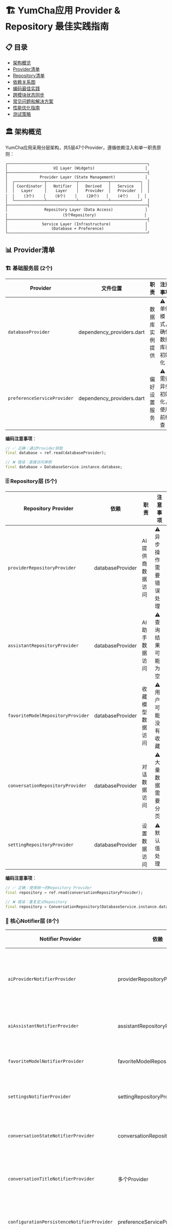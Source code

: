 # 🏗️ YumCha应用 Provider & Repository 最佳实践指南

## 📋 目录
- [架构概览](#架构概览)
- [Provider清单](#provider清单)
- [Repository清单](#repository清单)
- [依赖关系图](#依赖关系图)
- [编码最佳实践](#编码最佳实践)
- [跨模块状态同步](#跨模块状态同步)
- [常见问题和解决方案](#常见问题和解决方案)
- [性能优化指南](#性能优化指南)
- [测试策略](#测试策略)

## 🏛️ 架构概览

YumCha应用采用分层架构，共5层47个Provider，遵循依赖注入和单一职责原则：

```
┌─────────────────────────────────────────────────────────────┐
│                    UI Layer (Widgets)                      │
├─────────────────────────────────────────────────────────────┤
│              Provider Layer (State Management)             │
│  ┌─────────────┬─────────────┬─────────────┬─────────────┐  │
│  │ Coordinator │   Notifier  │   Derived   │   Service   │  │
│  │   Layer     │    Layer    │   Provider  │   Provider  │  │
│  │    (3个)    │    (8个)    │    (20个)   │    (4个)    │  │
│  └─────────────┴─────────────┴─────────────┴─────────────┘  │
├─────────────────────────────────────────────────────────────┤
│                Repository Layer (Data Access)              │
│                        (5个Repository)                     │
├─────────────────────────────────────────────────────────────┤
│               Service Layer (Infrastructure)               │
│                   (Database + Preference)                  │
└─────────────────────────────────────────────────────────────┘
```

## 📊 Provider清单

### 🏗️ **基础服务层** (2个)

| Provider | 文件位置 | 职责 | 注意事项 |
|----------|----------|------|----------|
| `databaseProvider` | dependency_providers.dart | 数据库实例提供 | ⚠️ 单例模式，确保数据库已初始化 |
| `preferenceServiceProvider` | dependency_providers.dart | 偏好设置服务 | ⚠️ 需要异步初始化，使用前检查 |

**编码注意事项**：
```dart
// ✅ 正确：通过Provider获取
final database = ref.read(databaseProvider);

// ❌ 错误：直接访问单例
final database = DatabaseService.instance.database;
```

### 🗄️ **Repository层** (5个)

| Repository Provider | 依赖 | 职责 | 注意事项 |
|-------------------|------|------|----------|
| `providerRepositoryProvider` | databaseProvider | AI提供商数据访问 | ⚠️ 异步操作需要错误处理 |
| `assistantRepositoryProvider` | databaseProvider | AI助手数据访问 | ⚠️ 查询结果可能为空 |
| `favoriteModelRepositoryProvider` | databaseProvider | 收藏模型数据访问 | ⚠️ 用户可能没有收藏 |
| `conversationRepositoryProvider` | databaseProvider | 对话数据访问 | ⚠️ 大量数据需要分页 |
| `settingRepositoryProvider` | databaseProvider | 设置数据访问 | ⚠️ 默认值处理 |

**编码注意事项**：
```dart
// ✅ 正确：使用统一的Repository Provider
final repository = ref.read(conversationRepositoryProvider);

// ❌ 错误：重复定义Repository
final repository = ConversationRepository(DatabaseService.instance.database);
```

### 🎯 **核心Notifier层** (8个)

| Notifier Provider | 依赖 | 状态类型 | 注意事项 |
|------------------|------|----------|----------|
| `aiProviderNotifierProvider` | providerRepositoryProvider | `AsyncValue<List<AiProvider>>` | ⚠️ 加载状态处理，空列表处理 |
| `aiAssistantNotifierProvider` | assistantRepositoryProvider | `AsyncValue<List<AiAssistant>>` | ⚠️ 启用状态检查 |
| `favoriteModelNotifierProvider` | favoriteModelRepositoryProvider | `AsyncValue<List<FavoriteModel>>` | ⚠️ 用户可能没有收藏 |
| `settingsNotifierProvider` | settingRepositoryProvider | `Settings` | ⚠️ 默认值和验证 |
| `conversationStateNotifierProvider` | conversationRepositoryProvider | `ConversationState` | ⚠️ 防抖处理，状态同步 |
| `conversationTitleNotifierProvider` | 多个Provider | `Map<String, String>` | ⚠️ 标题生成条件检查 |
| `configurationPersistenceNotifierProvider` | preferenceServiceProvider | `PersistedConfiguration` | ⚠️ 异步初始化，错误恢复 |
| `chatConfigurationProvider` | 多个Provider | `ChatConfigurationState` | ⚠️ 配置验证和默认值 |

**编码注意事项**：
```dart
// ✅ 正确：使用 getter 方法获取依赖（推荐）
class MyNotifier extends StateNotifier<MyState> {
  MyNotifier(this._ref) : super(initialState);
  final Ref _ref;

  /// 获取Repository实例 - 避免late final重复初始化问题
  MyRepository get _repository => _ref.read(myRepositoryProvider);

  void someMethod() {
    final data = await _repository.getData(); // 安全使用
  }
}

// ✅ 可接受：在构造函数中初始化late final（但不推荐）
class MyNotifier extends StateNotifier<MyState> {
  MyNotifier(this._ref) : super(initialState) {
    _repository = _ref.read(myRepositoryProvider); // 只在构造函数中初始化
  }
  final Ref _ref;
  late final MyRepository _repository;
}

// ❌ 错误：在方法中初始化late final字段
class MyNotifier extends StateNotifier<MyState> {
  MyNotifier(this._ref) : super(initialState);
  final Ref _ref;
  late final MyRepository _repository;

  void _initialize() {
    _repository = _ref.read(myRepositoryProvider); // 危险！可能重复初始化
  }
}

// ❌ 错误：直接实例化依赖
class MyNotifier extends StateNotifier<MyState> {
  final repository = MyRepository(DatabaseService.instance.database);
}
```

### 🔄 **协调器层** (3个)

| Coordinator Provider | 职责 | 注意事项 |
|---------------------|------|----------|
| `conversationCoordinatorProvider` | 协调对话相关Provider | ⚠️ 错误传播，状态一致性 |
| `currentConversationProvider` | 兼容性适配器 | ⚠️ 状态映射，类型转换 |
| `conversationActionsProvider` | 便捷操作接口 | ⚠️ 操作原子性，错误处理 |

### 🤖 **AI服务层** (4个)

| Service Provider | 类型 | 注意事项 |
|-----------------|------|----------|
| `aiChatServiceProvider` | Provider | ⚠️ 服务可用性检查 |
| `sendChatMessageProvider` | FutureProvider.autoDispose.family | ⚠️ 超时处理，错误重试 |
| `sendChatMessageStreamProvider` | StreamProvider.autoDispose.family | ⚠️ 流取消，内存清理 |
| `smartChatProvider` | FutureProvider.autoDispose.family | ⚠️ 参数验证，结果缓存 |

**编码注意事项**：
```dart
// ✅ 正确：使用autoDispose防止内存泄漏
final sendMessageProvider = FutureProvider.autoDispose.family<Response, Params>((ref, params) async {
  // 实现逻辑
});

// ❌ 错误：临时Provider不使用autoDispose
final sendMessageProvider = FutureProvider.family<Response, Params>((ref, params) async {
  // 可能导致内存泄漏
});
```

### 📊 **衍生Provider层** (20个)

| 类别 | Provider数量 | 注意事项 |
|------|-------------|----------|
| AI提供商相关 | 2个 | ⚠️ 空列表处理，启用状态检查 |
| AI助手相关 | 2个 | ⚠️ 默认助手选择，权限检查 |
| 设置相关 | 4个 | ⚠️ 默认值，类型转换，验证 |
| 配置持久化相关 | 4个 | ⚠️ 空值处理，配置完整性检查 |
| 对话相关 | 5个 | ⚠️ 状态同步，错误传播 |
| 搜索功能 | 3个 | ⚠️ 搜索条件验证，结果分页 |

## 🗄️ Repository清单

### 📋 Repository接口规范

每个Repository都应该遵循以下接口规范：

```dart
abstract class BaseRepository<T, ID> {
  // 基础CRUD操作
  Future<T?> getById(ID id);
  Future<List<T>> getAll();
  Future<T> create(T entity);
  Future<T> update(T entity);
  Future<void> delete(ID id);
  
  // 查询操作
  Future<List<T>> findBy(Map<String, dynamic> criteria);
  Future<int> count();
  
  // 批量操作
  Future<List<T>> createBatch(List<T> entities);
  Future<void> deleteBatch(List<ID> ids);
}
```

### 🎯 **具体Repository实现**

| Repository | 特殊方法 | 注意事项 |
|------------|----------|----------|
| `ProviderRepository` | `getEnabledProviders()`, `updateProviderStatus()` | ⚠️ 状态更新需要通知UI |
| `AssistantRepository` | `getEnabledAssistants()`, `getDefaultAssistant()` | ⚠️ 默认助手逻辑 |
| `FavoriteModelRepository` | `addToFavorites()`, `removeFromFavorites()` | ⚠️ 重复添加检查 |
| `ConversationRepository` | `getRecentConversations()`, `searchConversations()` | ⚠️ 分页和性能优化 |
| `SettingRepository` | `getSettingValue()`, `updateSetting()` | ⚠️ 类型安全和默认值 |

**编码注意事项**：
```dart
// ✅ 正确：Repository错误处理
class ConversationRepository {
  Future<List<Conversation>> getAll() async {
    try {
      final result = await _database.conversations.select().get();
      return result.map((row) => Conversation.fromRow(row)).toList();
    } catch (e) {
      _logger.error('获取对话列表失败', {'error': e.toString()});
      throw RepositoryException('获取对话列表失败: $e');
    }
  }
}

// ❌ 错误：没有错误处理
class ConversationRepository {
  Future<List<Conversation>> getAll() async {
    final result = await _database.conversations.select().get();
    return result.map((row) => Conversation.fromRow(row)).toList();
  }
}
```

## 🔗 依赖关系图

### 📊 完整依赖关系图

```mermaid
graph TD
    %% 基础服务层
    DB[DatabaseService] --> DBP[databaseProvider]
    PS[PreferenceService] --> PSP[preferenceServiceProvider]

    %% Repository层 - 统一依赖注入
    DBP --> PRP[providerRepositoryProvider]
    DBP --> ARP[assistantRepositoryProvider]
    DBP --> FRP[favoriteModelRepositoryProvider]
    DBP --> CRP[conversationRepositoryProvider]
    DBP --> SRP[settingRepositoryProvider]

    %% 核心业务Notifier层
    PRP --> APN[aiProviderNotifierProvider]
    ARP --> AAN[aiAssistantNotifierProvider]
    FRP --> FMN[favoriteModelNotifierProvider]
    SRP --> SN[settingsNotifierProvider]

    %% 新的拆分架构
    CRP --> CSN[conversationStateNotifierProvider]
    PSP --> CPN[configurationPersistenceNotifierProvider]
    CSN --> CTN[conversationTitleNotifierProvider]

    %% 协调器层
    CSN --> CC[conversationCoordinatorProvider]
    CTN --> CC
    CPN --> CC

    %% 兼容性适配器
    CC --> CCN[currentConversationProvider]

    %% 配置管理层
    APN --> CCFG[chatConfigurationProvider]
    AAN --> CCFG
    SN --> CCFG
    CPN --> CCFG

    %% AI服务层
    APN --> ACS[aiChatServiceProvider]
    AAN --> ACS
    CCFG --> ACS

    %% AI服务相关Provider
    ACS --> SCP[sendChatMessageProvider]
    ACS --> SCS[sendChatMessageStreamProvider]
    ACS --> SMP[smartChatProvider]

    %% 衍生Provider
    APN --> APP[aiProviderProvider]
    APN --> EAP[enabledAiProvidersProvider]
    AAN --> AAP[aiAssistantProvider]
    AAN --> EAA[enabledAiAssistantsProvider]

    %% 样式定义
    classDef service fill:#e1f5fe,stroke:#01579b,stroke-width:2px
    classDef repository fill:#f3e5f5,stroke:#4a148c,stroke-width:2px
    classDef notifier fill:#e8f5e8,stroke:#1b5e20,stroke-width:2px
    classDef derived fill:#fff3e0,stroke:#e65100,stroke-width:2px
    classDef config fill:#fce4ec,stroke:#880e4f,stroke-width:2px
    classDef aiService fill:#e3f2fd,stroke:#0d47a1,stroke-width:2px

    class DB,DBP,PS,PSP service
    class PRP,ARP,FRP,CRP,SRP repository
    class APN,AAN,FMN,SN,CSN,CTN,CPN notifier
    class APP,EAP,AAP,EAA derived
    class CCFG,CC,CCN config
    class ACS,SCP,SCS,SMP aiService
```

### 🎯 依赖关系原则

1. **单向依赖** - 避免循环依赖
2. **分层依赖** - 上层依赖下层，下层不依赖上层
3. **接口依赖** - 依赖抽象而不是具体实现
4. **最小依赖** - 只依赖必要的Provider

## 📝 编码最佳实践

### 1. **Provider定义规范**

```dart
// ✅ 正确：Provider命名和文档
/// AI提供商状态管理Provider
///
/// 管理AI提供商的加载、启用/禁用状态。
/// 提供商数据来源于数据库，支持实时更新。
final aiProviderNotifierProvider =
    StateNotifierProvider<AiProviderNotifier, AsyncValue<List<AiProvider>>>(
  (ref) => AiProviderNotifier(ref),
);

// ❌ 错误：缺少文档和类型信息
final aiProviders = StateNotifierProvider((ref) => AiProviderNotifier());
```

### 2. **StateNotifier实现规范**

```dart
// ✅ 正确：完整的StateNotifier实现
class AiProviderNotifier extends StateNotifier<AsyncValue<List<AiProvider>>> {
  AiProviderNotifier(this._ref) : super(const AsyncValue.loading()) {
    _loadProviders();
  }

  final Ref _ref;
  final LoggerService _logger = LoggerService();

  /// 获取Repository实例 - 使用getter避免late final重复初始化问题
  ProviderRepository get _repository => _ref.read(providerRepositoryProvider);

  /// 加载AI提供商列表
  Future<void> _loadProviders() async {
    try {
      state = const AsyncValue.loading();
      final providers = await _repository.getAllProviders();
      state = AsyncValue.data(providers);

      _logger.info('AI提供商加载成功', {'count': providers.length});
    } catch (error, stackTrace) {
      state = AsyncValue.error(error, stackTrace);
      _logger.error('AI提供商加载失败', {'error': error.toString()});
    }
  }

  /// 刷新提供商列表
  Future<void> refresh() async {
    await _loadProviders();
  }

  /// 更新提供商状态
  Future<void> updateProviderStatus(String providerId, bool isEnabled) async {
    try {
      await _repository.updateProviderStatus(providerId, isEnabled);
      await refresh(); // 刷新列表

      _logger.info('提供商状态更新成功', {
        'providerId': providerId,
        'isEnabled': isEnabled,
      });
    } catch (error) {
      _logger.error('提供商状态更新失败', {
        'providerId': providerId,
        'error': error.toString(),
      });
      rethrow;
    }
  }
}
```

### 3. **Repository实现规范**

```dart
// ✅ 正确：Repository实现
class ProviderRepository {
  ProviderRepository(this._database);

  final AppDatabase _database;
  final LoggerService _logger = LoggerService();

  /// 获取所有AI提供商
  Future<List<AiProvider>> getAllProviders() async {
    try {
      final result = await _database.aiProviders.select().get();
      return result.map((row) => AiProvider.fromRow(row)).toList();
    } catch (e) {
      _logger.error('获取AI提供商失败', {'error': e.toString()});
      throw RepositoryException('获取AI提供商失败: $e');
    }
  }

  /// 获取启用的提供商
  Future<List<AiProvider>> getEnabledProviders() async {
    try {
      final result = await (_database.aiProviders.select()
        ..where((tbl) => tbl.isEnabled.equals(true))).get();
      return result.map((row) => AiProvider.fromRow(row)).toList();
    } catch (e) {
      _logger.error('获取启用的AI提供商失败', {'error': e.toString()});
      throw RepositoryException('获取启用的AI提供商失败: $e');
    }
  }

  /// 更新提供商状态
  Future<void> updateProviderStatus(String providerId, bool isEnabled) async {
    try {
      await (_database.aiProviders.update()
        ..where((tbl) => tbl.id.equals(providerId)))
        .write(AiProvidersCompanion(isEnabled: Value(isEnabled)));

      _logger.info('提供商状态更新成功', {
        'providerId': providerId,
        'isEnabled': isEnabled,
      });
    } catch (e) {
      _logger.error('提供商状态更新失败', {
        'providerId': providerId,
        'error': e.toString(),
      });
      throw RepositoryException('提供商状态更新失败: $e');
    }
  }
}
```

### 4. **autoDispose使用规范**

```dart
// ✅ 正确：临时数据使用autoDispose
final searchResultsProvider = FutureProvider.autoDispose.family<List<SearchResult>, String>(
  (ref, query) async {
    if (query.isEmpty) return [];

    final repository = ref.read(conversationRepositoryProvider);
    return await repository.searchConversations(query);
  },
);

// ✅ 正确：长期状态不使用autoDispose
final userSettingsProvider = StateNotifierProvider<SettingsNotifier, Settings>(
  (ref) => SettingsNotifier(ref),
);

// ❌ 错误：长期状态使用autoDispose
final userSettingsProvider = StateNotifierProvider.autoDispose<SettingsNotifier, Settings>(
  (ref) => SettingsNotifier(ref), // 用户设置会被意外清理
);
```

### 5. **错误处理规范**

```dart
// ✅ 正确：完整的错误处理
Future<void> saveConfiguration() async {
  try {
    state = state.copyWith(isLoading: true, error: null);

    final preferenceService = _ref.read(preferenceServiceProvider);
    await preferenceService.saveLastUsedModel(providerId, modelName);

    state = state.copyWith(
      isLoading: false,
      lastSaved: DateTime.now(),
    );

    _logger.info('配置保存成功');
  } on PreferenceException catch (e) {
    // 特定异常处理
    state = state.copyWith(
      isLoading: false,
      error: '配置保存失败: ${e.message}',
    );
    _logger.error('配置保存失败', {'error': e.toString()});
  } catch (e) {
    // 通用异常处理
    state = state.copyWith(
      isLoading: false,
      error: '未知错误: $e',
    );
    _logger.error('配置保存失败', {'error': e.toString()});
  }
}
```

## 🔄 跨模块状态同步

### 📋 问题背景

在复杂的应用中，经常会遇到跨模块状态同步的问题：

1. **配置更新不及时**：修改AI提供商或助手后，聊天配置没有及时刷新
2. **状态残留**：页面切换后某些状态没有正确清理
3. **数据不一致**：不同模块显示的数据不同步

### 🚫 错误做法：直接调用其他模块

```dart
// ❌ 错误：直接调用其他模块的方法
class AiProviderNotifier extends StateNotifier<AsyncValue<List<AiProvider>>> {
  Future<void> updateProvider(AiProvider provider) async {
    try {
      await _repository.updateProvider(provider);
      await refresh();

      // ❌ 直接调用其他模块 - 违反解耦原则
      _ref.read(chatConfigurationProvider.notifier).forceRefresh();
    } catch (error, stackTrace) {
      state = AsyncValue.error(error, stackTrace);
    }
  }
}
```

**问题**：
- 模块间紧耦合
- 难以测试
- 容易产生循环依赖
- 违反单一职责原则

### ✅ 正确做法：响应式监听

```dart
// ✅ 正确：使用 Riverpod 监听机制
class ChatConfigurationNotifier extends StateNotifier<ChatConfigurationState> {
  ChatConfigurationNotifier(this._ref) : super(const ChatConfigurationState()) {
    _initialize();
    _setupListeners(); // 设置监听器
  }

  final Ref _ref;

  /// 设置监听器 - 监听其他模块的状态变化
  void _setupListeners() {
    // 监听提供商变化
    _ref.listen(aiProviderNotifierProvider, (previous, next) {
      _handleProvidersChanged(previous, next);
    });

    // 监听助手变化
    _ref.listen(aiAssistantNotifierProvider, (previous, next) {
      _handleAssistantsChanged(previous, next);
    });
  }

  /// 处理提供商变化
  void _handleProvidersChanged(
    AsyncValue<List<AiProvider>>? previous,
    AsyncValue<List<AiProvider>> next,
  ) {
    // 只在数据真正变化时处理
    if (previous?.valueOrNull != next.valueOrNull) {
      _validateCurrentProviderAndModel();
    }
  }

  /// 处理助手变化
  void _handleAssistantsChanged(
    AsyncValue<List<AiAssistant>>? previous,
    AsyncValue<List<AiAssistant>> next,
  ) {
    // 只在数据真正变化时处理
    if (previous?.valueOrNull != next.valueOrNull) {
      _validateCurrentAssistant();
    }
  }

  /// 验证当前选择的提供商和模型是否仍然有效
  void _validateCurrentProviderAndModel() {
    final currentProvider = state.selectedProvider;
    final currentModel = state.selectedModel;

    if (currentProvider == null || currentModel == null) return;

    // 获取最新的提供商列表
    final providersAsync = _ref.read(aiProviderNotifierProvider);
    providersAsync.whenData((providers) {
      // 检查当前提供商是否仍然存在且启用
      final updatedProvider = providers
          .where((p) => p.id == currentProvider.id && p.isEnabled)
          .firstOrNull;

      if (updatedProvider == null) {
        // 提供商不存在或被禁用，重新选择
        _selectFallbackProviderAndModel(providers);
        return;
      }

      // 检查当前模型是否仍然存在
      final updatedModel = updatedProvider.models
          .where((m) => m.name == currentModel.name)
          .firstOrNull;

      if (updatedModel == null) {
        // 模型不存在，选择该提供商的第一个模型
        if (updatedProvider.models.isNotEmpty) {
          state = state.copyWith(
            selectedProvider: updatedProvider,
            selectedModel: updatedProvider.models.first,
          );
        } else {
          // 提供商没有模型，重新选择
          _selectFallbackProviderAndModel(providers);
        }
        return;
      }

      // 更新为最新的提供商和模型数据
      state = state.copyWith(
        selectedProvider: updatedProvider,
        selectedModel: updatedModel,
      );
    });
  }

  /// 选择备用的提供商和模型
  void _selectFallbackProviderAndModel(List<AiProvider> providers) {
    final enabledProviders = providers.where((p) => p.isEnabled).toList();
    if (enabledProviders.isNotEmpty) {
      final fallbackProvider = enabledProviders.first;
      if (fallbackProvider.models.isNotEmpty) {
        state = state.copyWith(
          selectedProvider: fallbackProvider,
          selectedModel: fallbackProvider.models.first,
        );
      } else {
        state = state.copyWith(
          selectedProvider: null,
          selectedModel: null,
        );
      }
    } else {
      state = state.copyWith(
        selectedProvider: null,
        selectedModel: null,
      );
    }
  }
}
```

### 🎯 监听模式的优势

1. **解耦合**：各模块不需要知道其他模块的存在
2. **响应式**：状态变化自动触发更新
3. **可测试**：更容易进行单元测试
4. **可维护**：代码更清晰，职责分离
5. **扩展性**：添加新的监听器很容易

### 🛡️ 状态清理最佳实践

```dart
// ✅ 正确：页面恢复时检查和清理异常状态
class ChatView extends ConsumerStatefulWidget {
  @override
  void initState() {
    super.initState();

    // 初始化消息列表
    WidgetsBinding.instance.addPostFrameCallback((_) {
      _initializeMessagesIfNeeded();

      // 检查并清理可能残留的流式状态
      ref
          .read(chatMessageNotifierProvider(widget.conversationId).notifier)
          .checkAndCleanupStreamingState();
    });
  }
}

// ✅ 正确：在 Notifier 中添加状态清理方法
class ChatMessageNotifier extends StateNotifier<ChatMessageState> {
  /// 检查并清理异常的流式状态
  /// 用于页面恢复时清理可能残留的流式状态
  void checkAndCleanupStreamingState() {
    if (state.streamingMessageIds.isNotEmpty) {
      _logger.info('检测到残留的流式状态，进行清理', {
        'conversationId': _conversationId,
        'streamingCount': state.streamingMessageIds.length,
      });

      // 清理所有流式状态
      cancelStreaming();
    }
  }

  /// 处理错误时确保清理流式状态
  void _handleError(Object error, StackTrace stackTrace) {
    _logger.error('消息处理失败', {
      'conversationId': _conversationId,
      'error': error.toString(),
      'stackTrace': stackTrace.toString(),
    });

    // 清理流式状态
    cancelStreaming();

    state = state.copyWith(
      isLoading: false,
      error: '消息发送失败: $error',
    );
  }
}
```

### 📊 监听模式的实现模板

```dart
// 通用监听模式模板
class MyNotifier extends StateNotifier<MyState> {
  MyNotifier(this._ref) : super(initialState) {
    _initialize();
    _setupListeners();
  }

  final Ref _ref;

  void _setupListeners() {
    // 监听依赖的 Provider
    _ref.listen(dependencyProvider, (previous, next) {
      _handleDependencyChanged(previous, next);
    });
  }

  void _handleDependencyChanged(
    AsyncValue<DependencyType>? previous,
    AsyncValue<DependencyType> next,
  ) {
    // 只在数据真正变化时处理
    if (previous?.valueOrNull != next.valueOrNull) {
      _updateStateBasedOnDependency(next.valueOrNull);
    }
  }

  void _updateStateBasedOnDependency(DependencyType? dependency) {
    if (dependency == null) return;

    // 根据依赖变化更新状态
    state = state.copyWith(
      // 更新相关字段
    );
  }
}
```

### 🔍 监听时机的选择

```dart
// ✅ 正确：在构造函数中设置监听
class MyNotifier extends StateNotifier<MyState> {
  MyNotifier(this._ref) : super(initialState) {
    _setupListeners(); // 在构造函数中设置
  }
}

// ❌ 错误：在方法中设置监听
class MyNotifier extends StateNotifier<MyState> {
  void someMethod() {
    _ref.listen(someProvider, (prev, next) {
      // 这会导致重复监听
    });
  }
}
```

### 🎯 监听的性能优化

```dart
// ✅ 正确：使用条件判断避免不必要的处理
void _handleProvidersChanged(
  AsyncValue<List<AiProvider>>? previous,
  AsyncValue<List<AiProvider>> next,
) {
  // 只在数据真正变化时处理
  if (previous?.valueOrNull != next.valueOrNull) {
    _validateCurrentProviderAndModel();
  }
}

// ❌ 错误：每次都处理
void _handleProvidersChanged(
  AsyncValue<List<AiProvider>>? previous,
  AsyncValue<List<AiProvider>> next,
) {
  _validateCurrentProviderAndModel(); // 即使数据没变化也会执行
}
```

## ⚠️ 常见问题和解决方案

### 1. **late final 重复初始化问题** ⚠️ **重要**

这是 StateNotifier 中最常见的错误，会导致 `LateInitializationError: Field 'repository@xxxxx' has already been initialized.`

```dart
// ❌ 错误：late final 字段重复初始化
class AiProviderNotifier extends StateNotifier<AsyncValue<List<AiProvider>>> {
  AiProviderNotifier(this._ref) : super(const AsyncValue.loading()) {
    _loadProviders();
  }

  final Ref _ref;
  late final ProviderRepository _repository; // 问题所在！

  Future<void> _loadProviders() async {
    _repository = _ref.read(providerRepositoryProvider); // 第一次初始化
    // ...
  }

  Future<void> refresh() async {
    await _loadProviders(); // 再次调用会导致重复初始化错误！
  }
}

// ✅ 解决方案1：使用 getter 方法（推荐）
class AiProviderNotifier extends StateNotifier<AsyncValue<List<AiProvider>>> {
  AiProviderNotifier(this._ref) : super(const AsyncValue.loading()) {
    _loadProviders();
  }

  final Ref _ref;

  /// 获取Repository实例 - 每次都从Provider获取新实例
  ProviderRepository get _repository => _ref.read(providerRepositoryProvider);

  Future<void> _loadProviders() async {
    final providers = await _repository.getAllProviders(); // 安全使用
    // ...
  }

  Future<void> refresh() async {
    await _loadProviders(); // 不会有重复初始化问题
  }
}

// ✅ 解决方案2：只在构造函数中初始化（不推荐）
class AiProviderNotifier extends StateNotifier<AsyncValue<List<AiProvider>>> {
  AiProviderNotifier(this._ref) : super(const AsyncValue.loading()) {
    _repository = _ref.read(providerRepositoryProvider); // 只在这里初始化
    _loadProviders();
  }

  final Ref _ref;
  late final ProviderRepository _repository;

  Future<void> _loadProviders() async {
    final providers = await _repository.getAllProviders(); // 直接使用
    // ...
  }
}
```

**为什么推荐使用 getter 方法？**
1. **避免重复初始化**：每次都从 Provider 获取实例，不会有重复初始化问题
2. **符合 Riverpod 最佳实践**：使用依赖注入而不是缓存实例
3. **更好的可测试性**：便于在测试时 Mock 依赖
4. **更好的解耦**：减少组件间的直接依赖
5. **动态配置支持**：当配置变化时能获取到最新的实例

### 2. **Provider循环依赖**

```dart
// ❌ 问题：循环依赖
final providerA = Provider((ref) {
  final b = ref.read(providerB); // A依赖B
  return ServiceA(b);
});

final providerB = Provider((ref) {
  final a = ref.read(providerA); // B依赖A - 循环依赖！
  return ServiceB(a);
});

// ✅ 解决方案：引入中间层
final sharedServiceProvider = Provider((ref) => SharedService());

final providerA = Provider((ref) {
  final shared = ref.read(sharedServiceProvider);
  return ServiceA(shared);
});

final providerB = Provider((ref) {
  final shared = ref.read(sharedServiceProvider);
  return ServiceB(shared);
});
```

### 2. **AsyncValue状态处理**

```dart
// ✅ 正确：完整的AsyncValue处理
Widget build(BuildContext context, WidgetRef ref) {
  final providersAsync = ref.watch(aiProviderNotifierProvider);

  return providersAsync.when(
    data: (providers) {
      if (providers.isEmpty) {
        return const EmptyProvidersWidget();
      }
      return ProvidersListWidget(providers: providers);
    },
    loading: () => const LoadingWidget(),
    error: (error, stackTrace) => ErrorWidget(
      error: error,
      onRetry: () => ref.refresh(aiProviderNotifierProvider),
    ),
  );
}

// ❌ 错误：不处理loading和error状态
Widget build(BuildContext context, WidgetRef ref) {
  final providers = ref.watch(aiProviderNotifierProvider).value ?? [];
  return ProvidersListWidget(providers: providers); // 可能显示空列表
}
```

### 3. **内存泄漏防护**

```dart
// ✅ 正确：使用autoDispose防止内存泄漏
final chatMessageProvider = StreamProvider.autoDispose.family<Message, String>(
  (ref, conversationId) {
    final controller = StreamController<Message>();

    // 设置清理逻辑
    ref.onDispose(() {
      controller.close();
    });

    return controller.stream;
  },
);

// ❌ 错误：没有清理资源
final chatMessageProvider = StreamProvider.family<Message, String>(
  (ref, conversationId) {
    final controller = StreamController<Message>();
    return controller.stream; // controller永远不会被关闭
  },
);
```

### 4. **Repository事务处理**

```dart
// ✅ 正确：使用事务确保数据一致性
Future<void> createConversationWithMessages(
  Conversation conversation,
  List<Message> messages,
) async {
  await _database.transaction(() async {
    try {
      // 创建对话
      await _database.conversations.insertOne(conversation.toCompanion());

      // 批量创建消息
      await _database.messages.insertAll(
        messages.map((m) => m.toCompanion()).toList(),
      );

      _logger.info('对话和消息创建成功', {
        'conversationId': conversation.id,
        'messageCount': messages.length,
      });
    } catch (e) {
      _logger.error('对话创建失败', {'error': e.toString()});
      rethrow; // 事务会自动回滚
    }
  });
}
```

## 🚀 性能优化指南

### 1. **Provider选择器优化**

```dart
// ✅ 正确：使用select减少重建
final userName = ref.watch(
  userProvider.select((user) => user.name),
);

// ❌ 错误：监听整个对象
final user = ref.watch(userProvider);
final userName = user.name; // 用户任何属性变化都会重建
```

### 2. **批量操作优化**

```dart
// ✅ 正确：批量操作
Future<void> updateMultipleProviders(List<ProviderUpdate> updates) async {
  await _database.batch((batch) {
    for (final update in updates) {
      batch.update(
        _database.aiProviders,
        update.toCompanion(),
        where: (tbl) => tbl.id.equals(update.id),
      );
    }
  });
}

// ❌ 错误：逐个操作
Future<void> updateMultipleProviders(List<ProviderUpdate> updates) async {
  for (final update in updates) {
    await _database.aiProviders.update()
      .replace(update.toCompanion()); // 每次都是一个数据库事务
  }
}
```

### 3. **缓存策略**

```dart
// ✅ 正确：实现缓存
class ProviderRepository {
  final Map<String, AiProvider> _cache = {};
  DateTime? _lastCacheTime;
  static const _cacheTimeout = Duration(minutes: 5);

  Future<AiProvider?> getProvider(String id) async {
    // 检查缓存
    if (_cache.containsKey(id) && _isCacheValid()) {
      return _cache[id];
    }

    // 从数据库获取
    final provider = await _getProviderFromDatabase(id);
    if (provider != null) {
      _cache[id] = provider;
      _lastCacheTime = DateTime.now();
    }

    return provider;
  }

  bool _isCacheValid() {
    return _lastCacheTime != null &&
           DateTime.now().difference(_lastCacheTime!) < _cacheTimeout;
  }
}
```

## 🧪 测试策略

### 1. **Provider单元测试**

```dart
void main() {
  group('AiProviderNotifier', () {
    late ProviderContainer container;
    late MockProviderRepository mockRepository;

    setUp(() {
      mockRepository = MockProviderRepository();
      container = ProviderContainer(
        overrides: [
          providerRepositoryProvider.overrideWithValue(mockRepository),
        ],
      );
    });

    tearDown(() {
      container.dispose();
    });

    test('should load providers successfully', () async {
      // Arrange
      final testProviders = [
        AiProvider(id: '1', name: 'Test Provider', isEnabled: true),
      ];
      when(() => mockRepository.getAllProviders())
          .thenAnswer((_) async => testProviders);

      // Act
      final notifier = container.read(aiProviderNotifierProvider.notifier);
      await notifier.refresh();

      // Assert
      final state = container.read(aiProviderNotifierProvider);
      expect(state.hasValue, true);
      expect(state.value, equals(testProviders));
    });

    test('should handle errors gracefully', () async {
      // Arrange
      when(() => mockRepository.getAllProviders())
          .thenThrow(Exception('Database error'));

      // Act
      final notifier = container.read(aiProviderNotifierProvider.notifier);
      await notifier.refresh();

      // Assert
      final state = container.read(aiProviderNotifierProvider);
      expect(state.hasError, true);
      expect(state.error, isA<Exception>());
    });
  });
}
```

### 2. **Repository集成测试**

```dart
void main() {
  group('ProviderRepository Integration Tests', () {
    late AppDatabase database;
    late ProviderRepository repository;

    setUp(() async {
      database = AppDatabase.memory(); // 使用内存数据库
      repository = ProviderRepository(database);
    });

    tearDown(() async {
      await database.close();
    });

    test('should create and retrieve provider', () async {
      // Arrange
      final provider = AiProvider(
        id: 'test-1',
        name: 'Test Provider',
        isEnabled: true,
      );

      // Act
      await repository.createProvider(provider);
      final retrieved = await repository.getProvider('test-1');

      // Assert
      expect(retrieved, isNotNull);
      expect(retrieved!.name, equals('Test Provider'));
      expect(retrieved.isEnabled, true);
    });
  });
}
```

### 3. **Widget测试**

```dart
void main() {
  group('ProvidersListWidget', () {
    testWidgets('should display providers correctly', (tester) async {
      // Arrange
      final testProviders = [
        AiProvider(id: '1', name: 'Provider 1', isEnabled: true),
        AiProvider(id: '2', name: 'Provider 2', isEnabled: false),
      ];

      await tester.pumpWidget(
        ProviderScope(
          overrides: [
            aiProviderNotifierProvider.overrideWith(
              (ref) => MockAiProviderNotifier(testProviders),
            ),
          ],
          child: MaterialApp(
            home: ProvidersListWidget(),
          ),
        ),
      );

      // Act & Assert
      expect(find.text('Provider 1'), findsOneWidget);
      expect(find.text('Provider 2'), findsOneWidget);
      expect(find.byType(Switch), findsNWidgets(2));
    });
  });
}
```

## 📋 检查清单

### ✅ Provider实现检查清单

- [ ] Provider有清晰的命名和文档注释
- [ ] StateNotifier构造函数接受Ref参数
- [ ] **避免 late final 重复初始化问题**：使用 getter 方法获取依赖
- [ ] 使用依赖注入而不是直接访问单例
- [ ] 临时Provider使用autoDispose修饰符
- [ ] 异步操作有完整的错误处理
- [ ] 状态更新有适当的日志记录
- [ ] 避免循环依赖
- [ ] 使用select优化性能
- [ ] **依赖获取方式**：优先使用 `get _repository => _ref.read(provider)` 而不是 `late final`
- [ ] **跨模块状态同步**：使用 `_ref.listen()` 监听依赖的 Provider 变化
- [ ] **状态验证**：在依赖变化时验证当前状态的有效性
- [ ] **状态清理**：在页面恢复时检查并清理异常状态
- [ ] **避免直接调用**：不直接调用其他模块的方法，使用响应式监听

### ✅ Repository实现检查清单

- [ ] Repository通过Provider注入数据库实例
- [ ] 所有异步方法有错误处理
- [ ] 使用事务确保数据一致性
- [ ] 实现适当的缓存策略
- [ ] 批量操作优化性能
- [ ] 有完整的日志记录
- [ ] 抛出具体的异常类型

### ✅ 测试覆盖检查清单

- [ ] Provider有单元测试
- [ ] Repository有集成测试
- [ ] Widget有UI测试
- [ ] 错误场景有测试覆盖
- [ ] 性能关键路径有基准测试
- [ ] Mock对象正确配置

## 🎯 总结

遵循这些最佳实践，你的YumCha应用将具有：

- **🏗️ 清晰的架构** - 分层明确，职责分离
- **🔧 高可维护性** - 代码规范，易于理解
- **🚀 优秀性能** - 内存管理，缓存优化
- **🧪 高可测试性** - 依赖注入，Mock友好
- **🛡️ 强健壮性** - 错误处理，异常恢复
- **📈 可扩展性** - 模块化设计，易于扩展
- **⚡ 运行稳定性** - 避免 late final 重复初始化等常见错误

### 🔑 关键要点

1. **依赖注入模式**：始终使用 `get _repository => _ref.read(provider)` 而不是 `late final` 字段
2. **错误预防**：避免在方法中初始化 `late final` 字段，这会导致重复初始化错误
3. **跨模块状态同步**：使用 `_ref.listen()` 监听其他 Provider 的变化，而不是直接调用其他模块的方法
4. **响应式设计**：让状态变化自动触发相关更新，保持数据一致性
5. **状态清理**：在页面恢复时检查并清理异常状态，确保应用稳定性
6. **架构演进**：从单一巨大的 Notifier 拆分为多个专门的 Provider，提高可维护性
7. **性能优化**：合理使用 autoDispose、select 和缓存策略
8. **测试友好**：依赖注入使得 Mock 和单元测试更容易

记住：**好的架构是演进出来的，而不是一开始就完美的**。持续重构和优化是保持代码质量的关键！ 🚀

> **重要提醒**：
>
> 1. **late final 错误**：如果遇到 `LateInitializationError: Field 'repository@xxxxx' has already been initialized.` 错误，请检查是否在 StateNotifier 的方法中初始化了 `late final` 字段。解决方案是使用 getter 方法代替 `late final` 字段。
>
> 2. **跨模块状态同步**：当需要在一个模块的状态变化时更新另一个模块时，不要直接调用其他模块的方法。应该使用 `_ref.listen()` 在目标模块中监听源模块的状态变化，这样可以保持模块间的解耦和响应式设计。
>
> 3. **状态清理**：页面切换或错误发生时，确保清理相关的状态（如流式状态、临时数据等），避免状态残留导致的问题。
